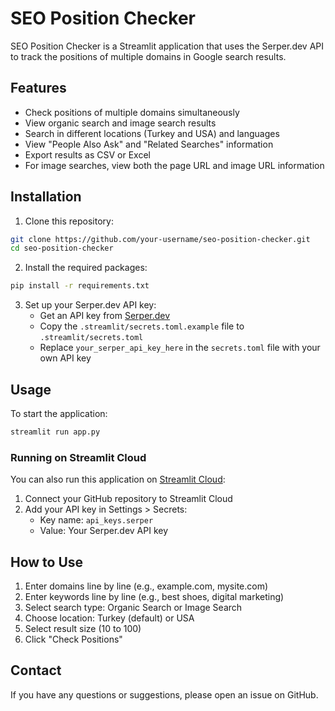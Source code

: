 # SEO Position Checker

SEO Position Checker is a Streamlit application that uses the Serper.dev API to track the positions of multiple domains in Google search results.

## Features

- Check positions of multiple domains simultaneously
- View organic search and image search results
- Search in different locations (Turkey and USA) and languages
- View "People Also Ask" and "Related Searches" information
- Export results as CSV or Excel
- For image searches, view both the page URL and image URL information

## Installation

1. Clone this repository:
```bash
git clone https://github.com/your-username/seo-position-checker.git
cd seo-position-checker
```

2. Install the required packages:
```bash
pip install -r requirements.txt
```

3. Set up your Serper.dev API key:
   - Get an API key from [Serper.dev](https://serper.dev)
   - Copy the `.streamlit/secrets.toml.example` file to `.streamlit/secrets.toml`
   - Replace `your_serper_api_key_here` in the `secrets.toml` file with your own API key

## Usage

To start the application:
```bash
streamlit run app.py
```

### Running on Streamlit Cloud

You can also run this application on [Streamlit Cloud](https://streamlit.io/cloud):

1. Connect your GitHub repository to Streamlit Cloud
2. Add your API key in Settings > Secrets:
   - Key name: `api_keys.serper`
   - Value: Your Serper.dev API key

## How to Use

1. Enter domains line by line (e.g., example.com, mysite.com)
2. Enter keywords line by line (e.g., best shoes, digital marketing)
3. Select search type: Organic Search or Image Search
4. Choose location: Turkey (default) or USA
5. Select result size (10 to 100)
6. Click "Check Positions"

## Contact

If you have any questions or suggestions, please open an issue on GitHub.

